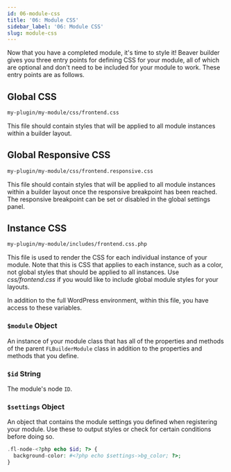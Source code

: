 ```yaml
---
id: 06-module-css
title: '06: Module CSS'
sidebar_label: '06: Module CSS'
slug: module-css
---
```


Now that you have a completed module, it's time to style it! Beaver builder
gives you three entry points for defining CSS for your module, all of which
are optional and don't need to be included for your module to work. These
entry points are as follows.

## Global CSS

```bash
my-plugin/my-module/css/frontend.css
```

This file should contain styles that will be applied to all module instances within a builder layout.

## Global Responsive CSS

```bash
my-plugin/my-module/css/frontend.responsive.css
```

This file should contain styles that will be applied to all module instances
within a builder layout once the responsive breakpoint has been reached. The
responsive breakpoint can be set or disabled in the global settings panel.

## Instance CSS

```bash
my-plugin/my-module/includes/frontend.css.php
```

This file is used to render the CSS for each individual instance of your module. Note that this is CSS that applies to each instance, such as a color, not global styles that should be applied to all instances. Use
*css/frontend.css* if you would like to include global module styles for your layouts.

In addition to the full WordPress environment, within this file, you have access to these variables.

### `$module` Object

An instance of your module class that has all of the properties and methods of the parent `FLBuilderModule` class in addition to the properties and methods that you define.

### `$id` String

The module's node `ID`.

### `$settings` Object

An object that contains the module settings you defined when registering your module. Use these to output styles or check for certain conditions before doing so.

```php
.fl-node-<?php echo $id; ?> {
  background-color: #<?php echo $settings->bg_color; ?>;
}
```
